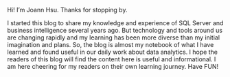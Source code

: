 Hi! I’m Joann Hsu. Thanks for stopping by.

I started this blog to share my knowledge and experience of SQL Server and business intelligence several years ago. But technology and tools around us are changing rapidly and my learning has been more diverse than my initial imagination and plans. So, the blog is almost my notebook of what I have learned and found useful in our daily work about data analytics.  I hope the readers of this blog will find the content here is useful and informational. I am here cheering for my readers on their own learning journey. Have FUN!



